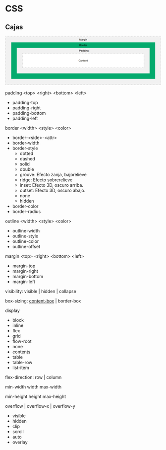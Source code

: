 # CSS

## Cajas
![box-model](../../assets/images/css-box-model.png)

padding \<top> \<right> \<bottom> \<left>
- padding-top
- padding-right
- padding-bottom
- padding-left

border \<width> \<style> \<color>
- border-\<side>-\<attr>
- border-width
- border-style
    - dotted
    - dashed
    - solid
    - double
    - groove: Efecto zanja, bajorelieve
    - ridge: Efecto sobrerelieve
    - inset: Efecto 3D, oscuro arriba.
    - outset: Efecto 3D, oscuro abajo.
    - none
    - hidden
- border-color
- border-radius

outline \<width> \<style> \<color>
- outline-width
- outline-style
- outline-color
- outline-offset

margin \<top> \<right> \<bottom> \<left>
- margin-top
- margin-right
- margin-bottom
- margin-left


visibility: visible | hidden | collapse

box-sizing: <u>content-box</u> | border-box 

display
- block
- inline
- flex
- grid
- flow-root
- none
- contents
- table
- table-row
- list-item

flex-direction: row | column

min-width
width
max-width

min-height
height
max-height

overflow | overflow-x | overflow-y
- visible
- hidden
- clip
- scroll
- auto
- overlay
